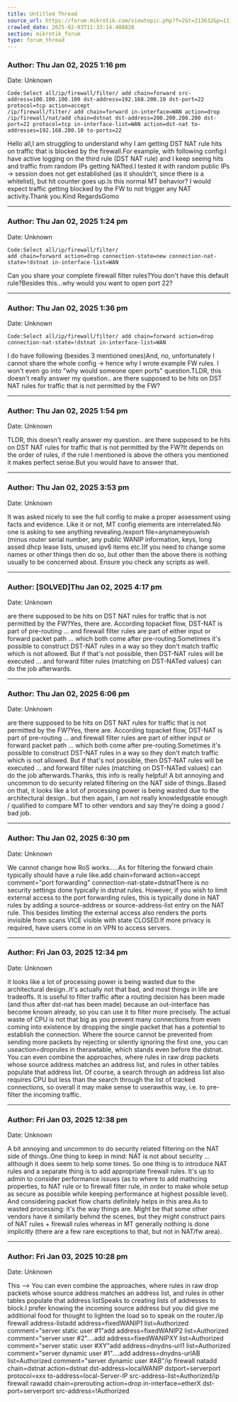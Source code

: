 ```yaml
---
title: Untitled Thread
source_url: https://forum.mikrotik.com/viewtopic.php?f=2&t=213632&p=1117218&amp;sid=3b77a3334c914448dbbc02bfdff4c3aa#p1117218
crawled_date: 2025-02-03T11:33:14.488838
section: mikrotik_forum
type: forum_thread
---
```


### Author: Thu Jan 02, 2025 1:16 pm
Date: Unknown

```
Code:Select all/ip/firewall/filter/ add chain=forward src-address=100.100.100.100 dst-address=192.168.200.10 dst-port=22 protocol=tcp action=accept
/ip/firewall/filter/ add chain=forward in-interface=WAN action=drop
/ip/firewall/nat/add chain=dstnat dst-address=200.200.200.200 dst-port=22 protocol=tcp in-interface-list=WAN action=dst-nat to-addresses=192.168.200.10 to-ports=22
```

Hello all,I am struggling to understand why I am getting DST NAT rule hits on traffic that is blocked by the firewall.For example, with following config:I have active logging on the third rule (DST NAT rule) and I keep seeing hits and traffic from random IPs getting NATted.I tested it with random public IPs -> session does not get established (as it shouldn't, since there is a whitelist), but hit counter goes up.Is this normal MT behavior? I would expect traffic getting blocked by the FW to not trigger any NAT activity.Thank you.Kind RegardsGomo


---
### Author: Thu Jan 02, 2025 1:24 pm
Date: Unknown

```
Code:Select all/ip/firewall/filter/
add chain=forward action=drop connection-state=new connection-nat-state=!dstnat in-interface-list=WAN
```

Can you share your complete firewall filter rules?You don't have this default rule?Besides this...why would you want to open port 22?


---
### Author: Thu Jan 02, 2025 1:36 pm
Date: Unknown

```
Code:Select all/ip/firewall/filter/ add chain=forward action=drop connection-nat-state=!dstnat in-interface-list=WAN
```

I do have following (besides 3 mentioned ones)And, no, unfortunately I cannot share the whole config -> hence why I wrote example FW rules. I won't even go into "why would someone open ports" question.TLDR, this doesn't really answer my question.. are there supposed to be hits on DST NAT rules for traffic that is not permitted by the FW?


---
### Author: Thu Jan 02, 2025 1:54 pm
Date: Unknown

TLDR, this doesn't really answer my question.. are there supposed to be hits on DST NAT rules for traffic that is not permitted by the FW?It depends on the order of rules, if the rule I mentioned is above the others you mentioned it makes perfect sense.But you would have to answer that.


---
### Author: Thu Jan 02, 2025 3:53 pm
Date: Unknown

It was asked nicely to see the full config to make a proper assessment using facts and evidence.  Like it or not,  MT config elements are interrelated.No one is asking to see anything revealing./export file=anynameyouwish (minus router serial number, any public WANIP information, keys, long assed dhcp lease lists, unused ipv6 items etc.)If you need to change some names or other things then do so, but other then the above there is nothing usually to be concerned about. Ensure you check any scripts as well.


---
### Author: [SOLVED]Thu Jan 02, 2025 4:17 pm
Date: Unknown

are there supposed to be hits on DST NAT rules for traffic that is not permitted by the FW?Yes, there are. According topacket flow, DST-NAT is part of pre-routing ... and firewall filter rules are part of either input or forward packet path ... which both come after pre-routing.Sometimes it's possible to construct DST-NAT rules in a way so they don't match traffic which is not allowed. But if that's not possible, then DST-NAT rules will be executed ... and forward filter rules (matching on DST-NATed values) can do the job afterwards.


---
### Author: Thu Jan 02, 2025 6:06 pm
Date: Unknown

are there supposed to be hits on DST NAT rules for traffic that is not permitted by the FW?Yes, there are. According topacket flow, DST-NAT is part of pre-routing ... and firewall filter rules are part of either input or forward packet path ... which both come after pre-routing.Sometimes it's possible to construct DST-NAT rules in a way so they don't match traffic which is not allowed. But if that's not possible, then DST-NAT rules will be executed ... and forward filter rules (matching on DST-NATed values) can do the job afterwards.Thanks, this info is really helpful! A bit annoying and uncommon to do security related filtering on the NAT side of things..Based on that, it looks like a lot of processing power is being wasted due to the architectural design.. but then again, I am not really knowledgeable enough / qualified to compare MT to other vendors and say they're doing a good / bad job.


---
### Author: Thu Jan 02, 2025 6:30 pm
Date: Unknown

We cannot change how RoS works.....As for filtering the forward chain typically should have a rule like.add chain=forward action=accept comment="port forwarding"  connection-nat-state=dstnatThere is no security settings done typically in dstnat rules. However, if you wish to limit external access to the port forwarding rules, this is typically done in NAT rules by adding a source-address or source-address-list entry on the NAT rule.  This besides limiting the external access also renders the ports invisible from scans VICE visible with state CLOSED.If more privacy is required, have users come in on VPN to access servers.


---
### Author: Fri Jan 03, 2025 12:34 pm
Date: Unknown

it looks like a lot of processing power is being wasted due to the architectural design..It's actually not that bad, and most things in life are tradeoffs. It is useful to filter traffic after a routing decision has been made (and thus after dst-nat has been made) because an out-interface has become known already, so you can use it to filter more precisely. The actual waste of CPU is not that big as you prevent many connections from even coming into existence by dropping the single packet that has a potential to establish the connection. Where the source cannot be prevented from sending more packets by rejecting or silently ignoring the first one, you can useaction=droprules in therawtable, which stands even before the dstnat. You can even combine the approaches, where rules in raw drop packets whose source address matches an address list, and rules in other tables populate that address list. Of course, a search through an address list also requires CPU but less than the search through the list of tracked connections, so overall it may make sense to userawthis way, i.e. to pre-filter the incoming traffic.


---
### Author: Fri Jan 03, 2025 12:38 pm
Date: Unknown

A bit annoying and uncommon to do security related filtering on the NAT side of things..One thing to keep in mind: NAT is not about security ... although it does seem to help some times. So one thing is to introduce NAT rules and a separate thing is to add appropriate firewall rules. It's up to admin to consider performance issues (as to where to add mathcing properties, to NAT rule or to firewall filter rule, in order to make whole setup as secure as possible while keeping performance at highest possible level). And considering packet flow charts definitely helps in this area.As to wasted processing: it's the way things are. Might be that some other vendors have it similarly behind the scenes, but they might construct pairs of NAT rules + firewall rules whereas in MT generally nothing is done implicitly (there are a few rare exceptions to that, but not in NAT/fw area).


---
### Author: Fri Jan 03, 2025 10:28 pm
Date: Unknown

This --> You can even combine the approaches, where rules in raw drop packets whose source address matches an address list, and rules in other tables populate that address listSpeaks to creating lists of addresses to block.I prefer knowing the incoming source address but you did give me additional food for thought to lighten the load so to speak on the router./ip firewall address-listadd address=fixedWANIP1 list=Authorized  comment="server static user #1"add address=fixedWANIP2 list=Authorized  comment="server user #2"....add address=fixedWANIPXY list=Authorized  comment="server static user #XY"add address=dnydns-url1  list=Authorized  comment="server dynamic  user #1"....add address=dnydns-urlAB  list=Authorized  comment="server dynamic  user #AB"/ip firewall natadd chain=dstnat action=dstnat dst-address=localWANIP dstport=serverport  protocol=xxx  to-address=local-Server-IP  src-address-list=Authorized/ip firewall rawadd chain=prerouting  action=drop in-interface=etherX dst-port=serverport src-address=!Authorized

